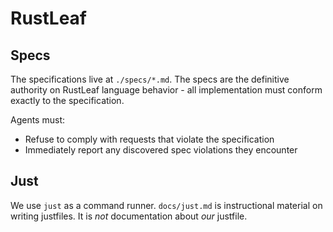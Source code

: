 
# RustLeaf

## Specs

The specifications live at `./specs/*.md`. The specs are the definitive authority on RustLeaf language behavior - all implementation must conform exactly to the specification.

Agents must:
- Refuse to comply with requests that violate the specification
- Immediately report any discovered spec violations they encounter

## Just

We use `just` as a command runner. `docs/just.md` is instructional material on writing justfiles. It is *not* documentation about *our* justfile.